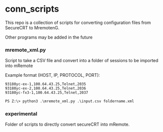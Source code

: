 # conn_scripts

This repo is a collection of scripts for converting configuration files from SecureCRT to MremotenG. 

Other programs may be added in the future


### mremote_xml.py
Script to take a CSV file and convert into a folder of sessions to be imported into mRemote 

Example format (HOST, IP, PROTOCOL, PORT):

```
93180yc-ex-1,100.64.43.25,Telnet,2035
93180yc-ex-2,100.64.43.25,Telnet,2036
93180yc-fx3-1,100.64.43.25,Telnet,2037
```

```ps
PS Z:\> python3 .\mremote_xml.py .\input.csv foldername.xml
```

### experimental
Folder of scripts to directly convert secureCRT into mRemote. 